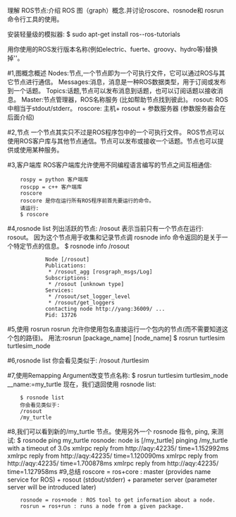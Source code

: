 理解 ROS节点:介绍 ROS 图（graph）概念.并讨论roscore、rosnode和 rosrun 命令行工具的使用。

安装轻量级的模拟器:
$ sudo apt-get install ros-<distro>-ros-tutorials

用你使用的ROS发行版本名称(例如electric、fuerte、groovy、hydro等)替换掉'<distro>'。

#1,图概念概述
        Nodes:节点,一个节点即为一个可执行文件，它可以通过ROS与其它节点进行通信。
        Messages:消息，消息是一种ROS数据类型，用于订阅或发布到一个话题。
        Topics:话题,节点可以发布消息到话题，也可以订阅话题以接收消息。
        Master:节点管理器，ROS名称服务 (比如帮助节点找到彼此)。
        rosout: ROS中相当于stdout/stderr。
        roscore: 主机+ rosout + 参数服务器 (参数服务器会在后面介绍)

#2,节点
        一个节点其实只不过是ROS程序包中的一个可执行文件。
        ROS节点可以使用ROS客户库与其他节点通信。节点可以发布或接收一个话题。节点也可以提供或使用某种服务。

#3,客户端库
        ROS客户端库允许使用不同编程语言编写的节点之间互相通信:

        rospy = python 客户端库
        roscpp = c++ 客户端库
        roscore
        roscore 是你在运行所有ROS程序前首先要运行的命令。
        请运行:
        $ roscore

#4,rosnode list 列出活跃的节点:
     /rosout 表示当前只有一个节点在运行: rosout。
     因为这个节点用于收集和记录节点调
     rosnode info 命令返回的是关于一个特定节点的信息。
    $ rosnode info /rosout

                Node [/rosout]
                Publications: 
                 * /rosout_agg [rosgraph_msgs/Log]
                Subscriptions: 
                 * /rosout [unknown type]
                Services: 
                 * /rosout/set_logger_level
                 * /rosout/get_loggers
                contacting node http://yang:36009/ ...
                Pid: 13726

#5,使用 rosrun
        rosrun 允许你使用包名直接运行一个包内的节点(而不需要知道这个包的路径)。
        用法:rosrun [package_name] [node_name]
        $ rosrun turtlesim turtlesim_node

#6,rosnode list
        你会看见类似于:
        /rosout
        /turtlesim

#7,使用Remapping Argument改变节点名称:
        $ rosrun turtlesim turtlesim_node __name:=my_turtle
        现在，我们退回使用 rosnode list:

        $ rosnode list
        你会看见类似于:
        /rosout
        /my_turtle

#8,我们可以看到新的/my_turtle 节点。使用另外一个 rosnode 指令, ping, 来测试:
        $ rosnode ping my_turtle
        rosnode: node is [/my_turtle]
        pinging /my_turtle with a timeout of 3.0s
        xmlrpc reply from http://aqy:42235/     time=1.152992ms
        xmlrpc reply from http://aqy:42235/     time=1.120090ms
        xmlrpc reply from http://aqy:42235/     time=1.700878ms
        xmlrpc reply from http://aqy:42235/     time=1.127958ms
#9,总结
        roscore = ros+core : master (provides name service for ROS) + rosout
        (stdout/stderr) + parameter server (parameter server will be introduced
        later)

        rosnode = ros+node : ROS tool to get information about a node.
        rosrun = ros+run : runs a node from a given package.
